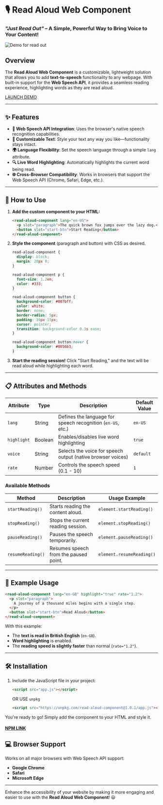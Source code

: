 # 🎙️ **Read Aloud Web Component**

### _"Just Read Out"_ – A Simple, Powerful Way to Bring Voice to Your Content!

![Demo for read out](https://github.com/user-attachments/assets/7ae9d27f-2362-4f12-9ed2-7337b70a9e8e)

## Overview

The **Read Aloud Web Component** is a customizable, lightweight solution that allows you to add **text-to-speech** functionality to any webpage. With built-in support for the **Web Speech API**, it provides a seamless reading experience, highlighting words as they are read aloud.

[LAUNCH DEMO](https://yashrajbharti.github.io/read-out/)

---

## ✨ Features

- **🎤 Web Speech API Integration**: Uses the browser's native speech recognition capabilities.
- **📝 Customizable Text**: Style your text any way you like—functionality stays intact.
- **🌍 Language Flexibility**: Set the speech language through a simple `lang` attribute.
- **🔍 Live Word Highlighting**: Automatically highlights the current word being read.
- **🌐 Cross-Browser Compatibility**: Works in browsers that support the Web Speech API (Chrome, Safari, Edge, etc.).

---

## 🚀 How to Use

1. **Add the custom component to your HTML:**

   ```html
   <read-aloud-component lang="en-US">
     <p slot="paragraph">The quick brown fox jumps over the lazy dog.</p>
     <button slot="start-btn">Start Reading</button>
   </read-aloud-component>
   ```

2. **Style the component** (paragraph and button) with CSS as desired.

   ```css
   read-aloud-component {
     display: block;
     margin: 20px 0;
   }

   read-aloud-component p {
     font-size: 1.2em;
     color: #333;
   }

   read-aloud-component button {
     background-color: #007bff;
     color: white;
     border: none;
     border-radius: 5px;
     padding: 10px 15px;
     cursor: pointer;
     transition: background-color 0.3s ease;
   }

   read-aloud-component button:hover {
     background-color: #0056b3;
   }
   ```

3. **Start the reading session!** Click "Start Reading," and the text will be read aloud while highlighting each word.

---

## 📋 Attributes and Methods

| Attribute   | Type    | Description                                                 | Default Value |
| ----------- | ------- | ----------------------------------------------------------- | ------------- |
| `lang`      | String  | Defines the language for speech recognition (`en-US`, etc.) | `en-US`       |
| `highlight` | Boolean | Enables/disables live word highlighting                     | `true`        |
| `voice`     | String  | Selects the voice for speech output (native browser voices) | `default`     |
| `rate`      | Number  | Controls the speech speed (0.1 - 10)                        | `1`           |

### Available Methods

| Method            | Description                           | Usage Example             |
| ----------------- | ------------------------------------- | ------------------------- |
| `startReading()`  | Starts reading the content aloud.     | `element.startReading()`  |
| `stopReading()`   | Stops the current reading session.    | `element.stopReading()`   |
| `pauseReading()`  | Pauses the speech temporarily.        | `element.pauseReading()`  |
| `resumeReading()` | Resumes speech from the paused point. | `element.resumeReading()` |

---

## 🎯 Example Usage

```html
<read-aloud-component lang="en-GB" highlight="true" rate="1.2">
  <p slot="paragraph">
    A journey of a thousand miles begins with a single step.
  </p>
  <button slot="start-btn">Read Aloud</button>
</read-aloud-component>
```

With this example:

- The **text is read in British English** (`en-GB`).
- **Word highlighting** is enabled.
- The **reading speed is slightly faster** than normal (`rate="1.2"`).

---

## 🛠️ Installation

1. Include the JavaScript file in your project:

   ```html
   <script src="app.js"></script>
   ```

   OR USE `unpkg`

   ```html
   <script src="https://unpkg.com/read-aloud-component@1.0.1/app.js"></script>
   ```

You're ready to go! Simply add the component to your HTML and style it.

#### [NPM LINK](https://www.npmjs.com/package/read-aloud-component)

## 💻 Browser Support

Works on all major browsers with Web Speech API support:

- **Google Chrome**
- **Safari**
- **Microsoft Edge**

---

Enhance the accessibility of your website by making it more engaging and easier to use with the **Read Aloud Web Component**! 😃
